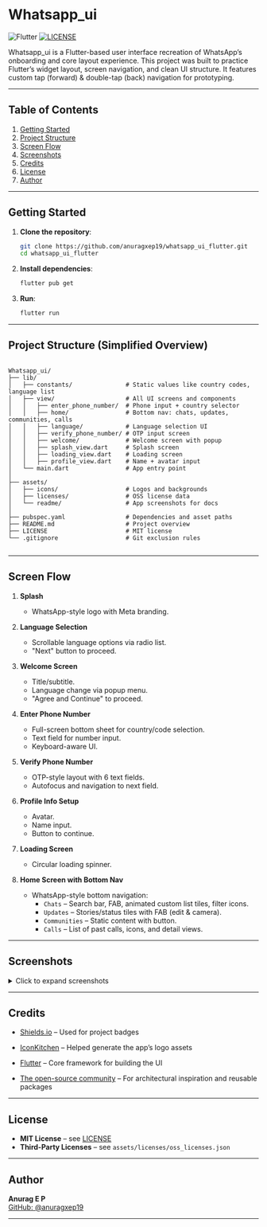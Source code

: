 # Whatsapp_ui

![Flutter](https://img.shields.io/badge/flutter-3.19.2-blue.svg)
[![LICENSE](https://img.shields.io/badge/LICENSE-MIT-blue.svg)](LICENSE)

Whatsapp_ui is a Flutter-based user interface recreation of WhatsApp’s onboarding and core layout experience.
This project was built to practice Flutter’s widget layout, screen navigation, and clean UI structure.
It features custom tap (forward) & double-tap (back) navigation for prototyping.

---

## Table of Contents

1. [Getting Started](#getting-started)
2. [Project Structure](#project-structure-simplified-overview)
3. [Screen Flow](#screen-flow)
4. [Screenshots](#screenshots)
5. [Credits](#credits)
6. [License](#license)
7. [Author](#author)

---

## Getting Started

1. **Clone the repository**:

   ```bash
   git clone https://github.com/anuragxep19/whatsapp_ui_flutter.git
   cd whatsapp_ui_flutter
   ```

1. **Install dependencies**:

   ```bash
   flutter pub get
    ```

1. **Run**:

    ```bash
    flutter run
    ```

---

## Project Structure (Simplified Overview)

```tree

Whatsapp_ui/
├── lib/
│   ├── constants/               # Static values like country codes, language list
│   ├── view/                    # All UI screens and components
│   │   ├── enter_phone_number/  # Phone input + country selector
│   │   ├── home/                # Bottom nav: chats, updates, communities, calls
│   │   ├── language/            # Language selection UI
│   │   ├── verify_phone_number/ # OTP input screen
│   │   ├── welcome/             # Welcome screen with popup
│   │   ├── splash_view.dart     # Splash screen
│   │   ├── loading_view.dart    # Loading screen
│   │   ├── profile_view.dart    # Name + avatar input
│   └── main.dart                # App entry point
│
├── assets/
│   ├── icons/                   # Logos and backgrounds
│   ├── licenses/                # OSS license data
│   └── readme/                  # App screenshots for docs
│
├── pubspec.yaml                 # Dependencies and asset paths
├── README.md                    # Project overview
├── LICENSE                      # MIT license
└── .gitignore                   # Git exclusion rules
             

```

---

## Screen Flow

1. **Splash**
   - WhatsApp-style logo with Meta branding.

2. **Language Selection**
   - Scrollable language options via radio list.
   - "Next" button to proceed.

3. **Welcome Screen**
   - Title/subtitle.
   - Language change via popup menu.
   - "Agree and Continue" to proceed.

4. **Enter Phone Number**
   - Full-screen bottom sheet for country/code selection.
   - Text field for number input.
   - Keyboard-aware UI.

5. **Verify Phone Number**
   - OTP-style layout with 6 text fields.
   - Autofocus and navigation to next field.

6. **Profile Info Setup**
   - Avatar.
   - Name input.
   - Button to continue.
  
7. **Loading Screen**
   - Circular loading spinner.

8. **Home Screen with Bottom Nav**
   - WhatsApp-style bottom navigation:
      - `Chats` – Search bar, FAB, animated custom list tiles, filter     icons.
      - `Updates` – Stories/status tiles with FAB (edit & camera).
      - `Communities` – Static content with button.
      - `Calls` – List of past calls, icons, and detail views.  

---

## Screenshots

<details>
  <summary>Click to expand screenshots</summary>

  <br/>

  | Splash | Language | Welcome |
  |:-----:|:----:|:----:|
  | <img src="assets/readme/splash.png" alt="Splash" width="200"/> |  <img src="assets/readme/language.png" alt="Language" width="200"/> |<img src="assets/readme/welcome.png" alt="Welcome" width="200"/> |

  | Phone Entry | OTP | Profile |
  |:-----:|:----:|:----:|
  | <img src="assets/readme/enter_phone_number.png" alt="Phone Entry" width="200"/> |  <img src="assets/readme/verify_phone_number.png" alt="OTP" width="200"/> |<img src="assets/readme/profile_info.png" alt="Profile" width="200"/> |

  | Loading | Chats | Updates |
  |:-----:|:----:|:----:|
  | <img src="assets/readme/loading.png" alt="Loading" width="200"/> |  <img src="assets/readme/chats.png" alt="Chats" width="200"/> |<img src="assets/readme/updates.png" alt="Updates" width="200"/> |

  | Communities | Calls |
  |:---------------:|:----:|
  | <img src="assets/readme/communities.png" alt="Communities" width="200"/> | <img src="assets/readme/calls.png" alt="Calls" width="200"/> |

</details>

---

## Credits

- [Shields.io](https://shields.io/) – Used for project badges  
- [IconKitchen](https://icon.kitchen) – Helped generate the app’s logo assets  
- [Flutter](https://flutter.dev/) – Core framework for building the UI  

- [The open-source community](https://pub.dev/) – For architectural inspiration and reusable packages

---

## License

- **MIT License** – see [LICENSE](LICENSE)  
- **Third-Party Licenses** – see `assets/licenses/oss_licenses.json`

---

## Author

**Anurag E P**  
[GitHub: @anuragxep19](https://github.com/anuragxep19)  

---
